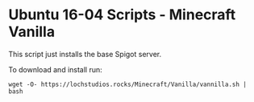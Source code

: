 # Ubuntu 16-04 Scripts - Minecraft Vanilla

This script just installs the base Spigot server.

To download and install run:

``wget -O- https://lochstudios.rocks/Minecraft/Vanilla/vannilla.sh | bash``
